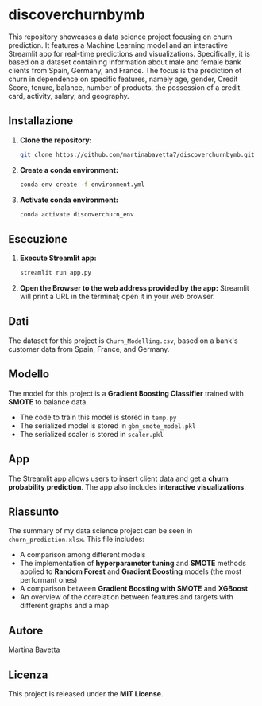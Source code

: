 # discoverchurnbymb
This repository showcases a data science project focusing on churn prediction. It features a Machine Learning model and an interactive Streamlit app for real-time predictions and visualizations. Specifically, it is based on a dataset containing information about male and female bank clients from Spain, Germany, and France. The focus is the prediction of churn in dependence on specific features, namely age, gender, Credit Score, tenure, balance, number of products, the possession of a credit card, activity, salary, and geography.

## Installazione

1. **Clone the repository:**
   ```bash
   git clone https://github.com/martinabavetta7/discoverchurnbymb.git
   ```

2. **Create a conda environment:**
   ```bash
   conda env create -f environment.yml
   ```

3. **Activate conda environment:**
   ```bash
   conda activate discoverchurn_env
   ```

## Esecuzione

1. **Execute Streamlit app:**
   ```bash
   streamlit run app.py
   ```

2. **Open the Browser to the web address provided by the app:**
   Streamlit will print a URL in the terminal; open it in your web browser.

## Dati

The dataset for this project is `Churn_Modelling.csv`, based on a bank's customer data from Spain, France, and Germany.

## Modello

The model for this project is a **Gradient Boosting Classifier** trained with **SMOTE** to balance data. 
- The code to train this model is stored in `temp.py`
- The serialized model is stored in `gbm_smote_model.pkl`
- The serialized scaler is stored in `scaler.pkl`

## App

The Streamlit app allows users to insert client data and get a **churn probability prediction**. The app also includes **interactive visualizations**.

## Riassunto

The summary of my data science project can be seen in `churn_prediction.xlsx`. This file includes:
- A comparison among different models
- The implementation of **hyperparameter tuning** and **SMOTE** methods applied to **Random Forest** and **Gradient Boosting** models (the most performant ones)
- A comparison between **Gradient Boosting with SMOTE** and **XGBoost**
- An overview of the correlation between features and targets with different graphs and a map

## Autore

Martina Bavetta

## Licenza

This project is released under the **MIT License**.
